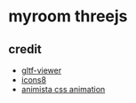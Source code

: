 # myroom threejs

## credit

- [gltf-viewer](https://gltf-viewer.donmccurdy.com)
- [icons8](https://icons8.com/icons/)
- [animista css animation](https://animista.net/play/basic)
